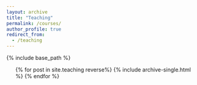 ```yaml
---
layout: archive
title: "Teaching"
permalink: /courses/
author_profile: true
redirect_from:
  - /teaching
---
```


{% include base_path %}

  <ul>{% for post in site.teaching reverse%}
    {% include archive-single.html %}
  {% endfor %}</ul>
